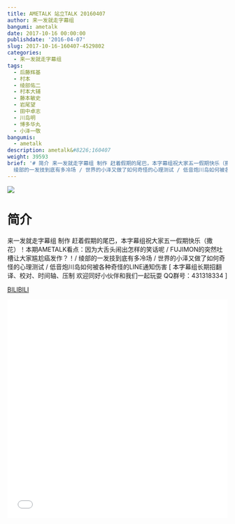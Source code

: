 ```yaml
---
title: AMETALK 站立TALK 20160407
author: 来一发就走字幕组
bangumi: ametalk
date: 2017-10-16 00:00:00
publishdate: '2016-04-07'
slug: 2017-10-16-160407-4529802
categories:
  - 来一发就走字幕组
tags:
  - 后藤辉基
  - 村本
  - 绫部佑二
  - 村本大辅
  - 藤本敏史
  - 岩尾望
  - 田中卓志
  - 川岛明
  - 博多华丸
  - 小泽一敬
bangumis:
  - ametalk
description: ametalk&#8226;160407
weight: 39593
brief: '# 简介 来一发就走字幕组 制作 赶着假期的尾巴，本字幕组祝大家五一假期快乐（撒花）！本期AMETALK看点：因为大舌头闹出怎样的笑话呢 / FUJIMON的突然吐槽让大家尴尬癌发作？！/
  绫部的一发技到底有多冷场 / 世界的小泽又做了如何奇怪的心理测试 / 低音炮川岛如何被各种奇怪的LINE通知伤害'
---
```


![](https://i.imgur.com/LLsHJEE.jpg)

# 简介  
来一发就走字幕组 制作 赶着假期的尾巴，本字幕组祝大家五一假期快乐（撒花）！本期AMETALK看点：因为大舌头闹出怎样的笑话呢 / FUJIMON的突然吐槽让大家尴尬癌发作？！/ 绫部的一发技到底有多冷场 / 世界的小泽又做了如何奇怪的心理测试 / 低音炮川岛如何被各种奇怪的LINE通知伤害 [ 本字幕组长期招翻译、校对、时间轴、压制 欢迎同好小伙伴和我们一起玩耍 QQ群号：431318334 ]




  [BILIBILI](https://www.bilibili.com/video/av4529802/)


<div class="vcontainer">  <iframe class='video' src="//www.bilibili.com/blackboard/player.html?aid=4529802" width="100%" height="500" frameborder="0" allowfullscreen="allowfullscreen"></iframe></div>
